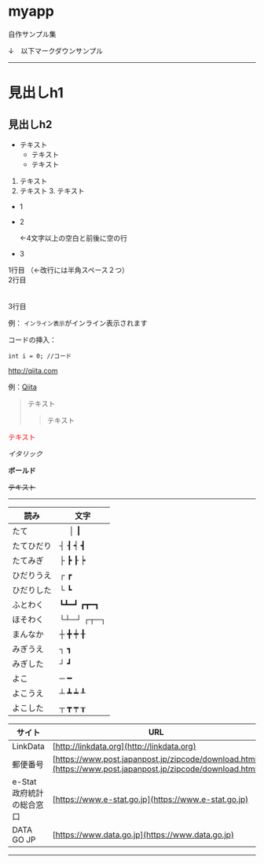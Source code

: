 # myapp

自作サンプル集


↓　以下マークダウンサンプル

----------------------------------------------------------------------------

# 見出しh1
## 見出しh2

* テキスト
    * テキスト
    * テキスト
    
1. テキスト
2. テキスト
    3. テキスト
        

- 1
- 2

    ←4文字以上の空白と前後に空の行

- 3


1行目  （←改行には半角スペース２つ）　     
2行目     
<br>
<br>
3行目  



例： `インライン表示`がインライン表示されます


コードの挿入：
```java:title
int i = 0; //コード
```

<http://qiita.com>

例：[Qiita](http://qiita.com)


> テキスト
>> テキスト


<font color="Red">テキスト</font>

_イタリック_

__ボールド__

~~テキスト~~

***


| 読み | 文字 |
|----- | ----- | 
| たて | 　	│ ┃   |
| たてひだり |  ┤ ┨ ┥ ┫  |
| たてみぎ |	├ ┣ ┠ ┝  | 
| ひだりうえ |	┌ ┏  | 
| ひだりした |	└ ┗  | 
| ふとわく |	┗┻━┛ ┏┳━┓  | 
| ほそわく |	└┴─┘ ┌┬─┐ | 
| まんなか |	┼ ╋ ┿ ╂  | 
| みぎうえ |	┐ ┓  | 
| みぎした | 	┘ ┛  | 
| よこ |	─ ━  |  
| よこうえ |	┴ ┻ ┷ ┸   | 
| よこした |	┬ ┳ ┯ ┰   | 






|  サイト  |  URL  |
| ---- | ---- |
|  LinkData  |  [http://linkdata.org](http://linkdata.org)  |
|  郵便番号  |  [https://www.post.japanpost.jp/zipcode/download.html](https://www.post.japanpost.jp/zipcode/download.html)   |
|  e-Stat 政府統計の総合窓口  |  [https://www.e-stat.go.jp](https://www.e-stat.go.jp)   |
|  DATA GO JP  |  [https://www.data.go.jp](https://www.data.go.jp)   |

***




